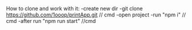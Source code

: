 How to clone and work with it:
-create new dir
-git clone https://github.com/1ooop/printApp.git // cmd
-open project
-run "npm i" // cmd
-after run "npm run start" //cmd
